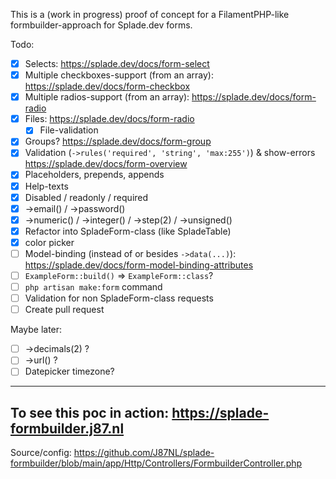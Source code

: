 This is a (work in progress) proof of concept for a FilamentPHP-like formbuilder-approach for Splade.dev forms.

Todo:
- [x] Selects: https://splade.dev/docs/form-select
- [x] Multiple checkboxes-support (from an array): https://splade.dev/docs/form-checkbox
- [x] Multiple radios-support (from an array): https://splade.dev/docs/form-radio
- [x] Files: https://splade.dev/docs/form-radio
  - [x] File-validation
- [x] Groups? https://splade.dev/docs/form-group
- [x] Validation (`->rules('required', 'string', 'max:255')`) & show-errors https://splade.dev/docs/form-overview
- [x] Placeholders, prepends, appends
- [x] Help-texts
- [x] Disabled / readonly / required
- [x] ->email() / ->password()
- [x] ->numeric() / ->integer() / ->step(2) / ->unsigned()
- [x] Refactor into SpladeForm-class (like SpladeTable)
- [x] color picker
- [ ] Model-binding (instead of or besides `->data(...)`): https://splade.dev/docs/form-model-binding-attributes
- [ ] `ExampleForm::build()` => `ExampleForm::class`?
- [ ] `php artisan make:form` command
- [ ] Validation for non SpladeForm-class requests
- [ ] Create pull request

Maybe later:
- [ ] ->decimals(2) ?
- [ ] ->url() ?
- [ ] Datepicker timezone?

___

## To see this poc in action: https://splade-formbuilder.j87.nl
Source/config: https://github.com/J87NL/splade-formbuilder/blob/main/app/Http/Controllers/FormbuilderController.php
